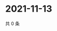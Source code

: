 # 2021-11-13

共 0 条

<!-- BEGIN WEIBO -->
<!-- 最后更新时间 Sat Nov 13 2021 13:12:04 GMT+0800 (China Standard Time) -->

<!-- END WEIBO -->
